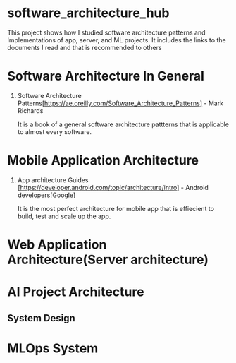 # software_architecture_hub
This project shows how I studied software architecture patterns and Implementations of app, server, and ML projects. It includes the links to the documents I read and that is recommended to others

# Software Architecture In General

1. Software Architecture Patterns[https://ae.oreilly.com/Software_Architecture_Patterns] - Mark Richards

   It is a book of a general software architecture pattterns that is applicable to almost every software.




# Mobile Application Architecture

1. App architecture Guides [https://developer.android.com/topic/architecture/intro] - Android developers[Google]

   It is the most perfect architecture for mobile app that is effiecient to build, test and scale up the app.

# Web Application Architecture(Server architecture)

# AI Project Architecture

## System Design

# MLOps System
